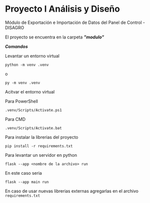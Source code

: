 # Proyecto I Análisis y Diseño
Módulo de Exportación e Importación de Datos del Panel de Control - DISAGRO


El proyecto se encuentra en la carpeta ***"modulo"***

***Comandos***

Levantar un entorno virtual
```
python -m venv .venv
```
o
```
py -m venv .venv
```

Acitvar el entorno virtual

Para PowerShell
```
.venv/Scripts/Activate.ps1
```

Para CMD
```
.venv/Scripts/Activate.bat
```

Para instalar la librerias del proyecto

```
pip install -r requirements.txt
```

Para levantar un servidor en python
```
flask --app <nombre de la archivo> run
```
En este caso seria
```
flask --app main run
```

En caso de usar nuevas librerias externas agregarlas en el archivo ```requirements.txt```